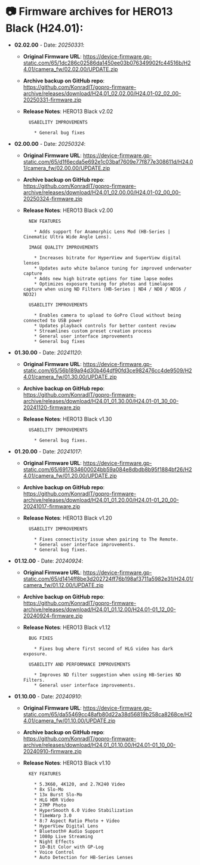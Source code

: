 # 📷 Firmware archives for HERO13 Black (H24.01):

- **02.02.00** - Date: *20250331*:
	- **Original Firmware URL**: https://device-firmware.gp-static.com/65/1dc286c02586da1450ee03b076349902fc44516b/H24.01/camera_fw/02.02.00/UPDATE.zip
	- **Archive backup on GitHub repo**: https://github.com/KonradIT/gopro-firmware-archive/releases/download/H24.01_02.02.00/H24.01-02_02_00-20250331-firmware.zip
	- **Release Notes**:
            HERO13 Black v2.02
			
			USABILITY IMPROVEMENTS
			
			  * General bug fixes
			
			
- **02.00.00** - Date: *20250324*:
	- **Original Firmware URL**: https://device-firmware.gp-static.com/65/d1f6ecda5e692e1c03baf7609e77f877e308611d/H24.01/camera_fw/02.00.00/UPDATE.zip
	- **Archive backup on GitHub repo**: https://github.com/KonradIT/gopro-firmware-archive/releases/download/H24.01_02.00.00/H24.01-02_00_00-20250324-firmware.zip
	- **Release Notes**:
            HERO13 Black v2.00
			
			NEW FEATURES
			
			  * Adds support for Anamorphic Lens Mod (HB-Series | Cinematic Ultra Wide Angle Lens).
			
			IMAGE QUALITY IMPROVEMENTS
			
			  * Increases bitrate for HyperView and SuperView digital lenses
			  * Updates auto white balance tuning for improved underwater capture
			  * Adds new high bitrate options for time lapse modes
			  * Optimizes exposure tuning for photos and timelapse capture when using ND Filters (HB-Series | ND4 / ND8 / ND16 / ND32)
			
			USABILITY IMPROVEMENTS
			
			  * Enables camera to upload to GoPro Cloud without being connected to USB power
			  * Updates playback controls for better content review
			  * Streamlines custom preset creation process
			  * General user interface improvements
			  * General bug fixes
			
			
- **01.30.00** - Date: *20241120*:
	- **Original Firmware URL**: https://device-firmware.gp-static.com/65/56b189a94d30b464df90fd3ce982476cc4de9509/H24.01/camera_fw/01.30.00/UPDATE.zip
	- **Archive backup on GitHub repo**: https://github.com/KonradIT/gopro-firmware-archive/releases/download/H24.01_01.30.00/H24.01-01_30_00-20241120-firmware.zip
	- **Release Notes**:
            HERO13 Black v1.30
			
			USABILITY IMPROVEMENTS
			
			  * General bug fixes.
			
			
- **01.20.00** - Date: *20241017*:
	- **Original Firmware URL**: https://device-firmware.gp-static.com/65/6917834600024bb59a084e8dbdb8b95f1884bf26/H24.01/camera_fw/01.20.00/UPDATE.zip
	- **Archive backup on GitHub repo**: https://github.com/KonradIT/gopro-firmware-archive/releases/download/H24.01_01.20.00/H24.01-01_20_00-20241017-firmware.zip
	- **Release Notes**:
            HERO13 Black v1.20
			
			USABILITY IMPROVEMENTS
			
			  * Fixes connectivity issue when pairing to The Remote.
			  * General user interface improvements.
			  * General bug fixes.
			
			
- **01.12.00** - Date: *20240924*:
	- **Original Firmware URL**: https://device-firmware.gp-static.com/65/d1414ff8be3d202724ff76b198af3711a5982e31/H24.01/camera_fw/01.12.00/UPDATE.zip
	- **Archive backup on GitHub repo**: https://github.com/KonradIT/gopro-firmware-archive/releases/download/H24.01_01.12.00/H24.01-01_12_00-20240924-firmware.zip
	- **Release Notes**:
            HERO13 Black v1.12
			
			BUG FIXES
			
			  * Fixes bug where first second of HLG video has dark exposure.
			
			USABILITY AND PERFORMANCE IMPROVEMENTS
			
			  * Improves ND filter suggestion when using HB-Series ND Filters.
			  * General user interface improvements. 
			
			
- **01.10.00** - Date: *20240910*:
	- **Original Firmware URL**: https://device-firmware.gp-static.com/65/da55469cc48afb80d22a38d56819b258ca8268ce/H24.01/camera_fw/01.10.00/UPDATE.zip
	- **Archive backup on GitHub repo**: https://github.com/KonradIT/gopro-firmware-archive/releases/download/H24.01_01.10.00/H24.01-01_10_00-20240910-firmware.zip
	- **Release Notes**:
            HERO13 Black v1.10
			
			KEY FEATURES
			
			  * 5.3K60, 4K120, and 2.7K240 Video
			  * 8x Slo-Mo
			  * 13x Burst Slo-Mo
			  * HLG HDR Video
			  * 27MP Photo
			  * HyperSmooth 6.0 Video Stabilization
			  * TimeWarp 3.0
			  * 8:7 Aspect Ratio Photo + Video
			  * HyperView Digital Lens
			  * Bluetooth® Audio Support
			  * 1080p Live Streaming
			  * Night Effects
			  * 10-Bit Color with GP-Log
			  * Voice Control
			  * Auto Detection for HB-Series Lenses
			
			

